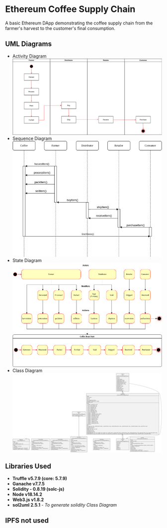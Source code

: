 # Ethereum Coffee Supply Chain

A basic Ethereum DApp demonstrating the coffee supply chain from the farmer's harvest to the customer's final consumption.

## UML Diagrams

- Activity Diagram
![Activity Diagram](./UML/Activity%20Diagram.drawio.png)
- Sequence Diagram
![Sequence Diagram](./UML/Sequence%20Diagram.drawio.png)
- State Diagram
![State Diagram](./UML/State%20Diagram.drawio.png)
- Class Diagram
![Class Diagram](./UML/classDiagram.svg)

## Libraries Used

- **Truffle v5.7.9 (core: 5.7.9)**
- **Ganache v7.7.5**
- **Solidity - 0.8.19 (solc-js)**
- **Node v18.14.2**
- **Web3.js v1.8.2**
- **sol2uml 2.5.1** - _To generate solidity Class Diagram_

## IPFS not used
